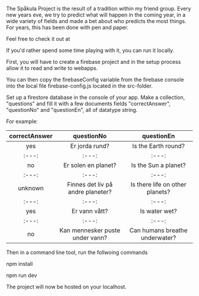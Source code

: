 The Spåkula Project is the result of a tradition within my friend group. Every new years eve, we try to predict what will happen in the coming year, in a wide variety of fields and made a bet about who predicts the most things. For years, this has been done with pen and paper.

Feel free to check it out at

If you'd rather spend some time playing with it, you can run it locally.

First, you will have to create a firebase project and in the setup process allow it to read and write to webapps.

You can then copy the firebaseConfig variable from the firebase console into the local file firebase-config.js located in the src-folder.

Set up a firestore database in the console of your app. Make a collection, "questions" and fill it with a few documents fields "correctAnswer", "questionNo" and "questionEn", all of datatype string.

For example:

| correctAnswer |            questionNo             |           questionEn            |
| :-----------: | :-------------------------------: | :-----------------------------: |
|      yes      |          Er jorda rund?           |       Is the Earth round?       |
|     :---:     |               :---:               |              :---:              |
|      no       |        Er solen en planet?        |      Is the Sun a planet?       |
|     :---:     |               :---:               |              :---:              |
|    unknown    | Finnes det liv på andre planeter? | Is there life on other planets? |
|     :---:     |               :---:               |              :---:              |
|      yes      |           Er vann vått?           |          Is water wet?          |
|     :---:     |               :---:               |              :---:              |
|      no       |  Kan mennesker puste under vann?  | Can humans breathe underwater?  |

Then in a command line tool, run the follwoing commands

npm install

npm run dev

The project will now be hosted on your localhost.
